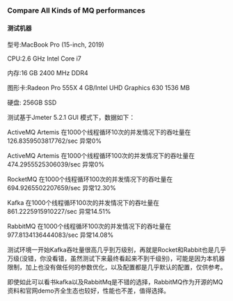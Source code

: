 

### Compare All Kinds of MQ performances

#### 测试机器 

型号:MacBook Pro (15-inch, 2019)

CPU:2.6 GHz Intel Core i7

内存:16 GB 2400 MHz DDR4

图形卡:Radeon Pro 555X 4 GB/Intel UHD Graphics 630 1536 MB

硬盘: 256GB SSD 

测试基于Jmeter 5.2.1 GUI 模式下，数据如下：

ActiveMQ Artemis 在1000个线程循环10次的并发情况下的吞吐量在126.8359503817762/sec 异常0%

ActiveMQ Artemis 在1000个线程循环100次的并发情况下的吞吐量在474.2955525306039/sec 异常0%

RocketMQ 在1000个线程循环100次的并发情况下的吞吐量在694.9265502207659/sec 异常12.30%

Kafka 在1000个线程循环100次的并发情况下的吞吐量在861.2225915910227/sec 异常14.51%

RabbitMQ 在1000个线程循环100次的并发情况下的吞吐量在977.8134136444083/sec 异常14.08%

测试环境一开始Kafka吞吐量很高几乎到万级别，再就是Rocket和Rabbit也是几乎万级(没错，你没看错，虽然测试下来最终看起来不到千级别)，可能是因为本机器限制，加上也没有做任何的参数优化，以及配置都是几乎默认的配置，仅供参考。

即使如此可以看书kafka以及RabbitMq是不错的选择，RabbitMQ作为开源的MQ资料和官网demo齐全生态也较好，性能也不差，值得选择。